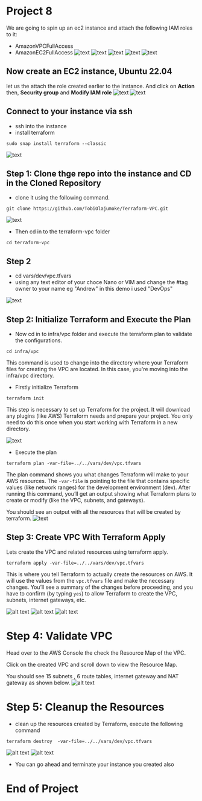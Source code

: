 # Project 8
We are going to spin up an ec2 instance and attach the following IAM roles to it:

- AmazonVPCFullAccess
- AmazonEC2FullAccess
 ![text](<p8.png>)
 ![text](<p8_1.png>)
 ![text](<p8_2.png>)
 ![text](<p8_3.png>)
 ![text](<p8_4.png>)

## Now create an EC2 instance, Ubuntu 22.04
let us the attach the role created earlier to the instance. And click on **Action** then, **Security group** and **Modify IAM role**
![text](<p8_5.png>)
![text](<p8_6.png>)

##  Connect to your instance via ssh 

- ssh into the instance
- install terraform
```
sudo snap install terraform --classic

```
![text](<p8_7.png>)

## Step 1:  Clone thge repo into the instance and CD in the Cloned Repository
- clone it using the following command.
```
git clone https://github.com/TobiOlajumoke/Terraform-VPC.git
```
![text](<p8_8.png>)

- Then cd in to the terraform-vpc folder
```
cd terraform-vpc
```

## Step 2
- cd vars/dev/vpc.tfvars 
- using any text editor of your choce Nano or VIM and change the #tag owner to your name eg "Andrew" in this demo i used "DevOps"

![text](<p8_9.png>)

## Step 2: Initialize Terraform and Execute the Plan



- Now cd in to infra/vpc folder and execute the terraform plan to validate the configurations.


```
cd infra/vpc
```
This command is used to change into the directory where your Terraform files for creating the VPC are located. In this case, you're moving into the infra/vpc directory.

- Firstly initialize Terraform

```
terraform init
```
This step is necessary to set up Terraform for the project.
It will download any plugins (like AWS) Terraform needs and prepare your project.
You only need to do this once when you start working with Terraform in a new directory.

![text](<p8_10.png>)

- Execute the plan

```
terraform plan -var-file=../../vars/dev/vpc.tfvars
```
The plan command shows you what changes Terraform will make to your AWS resources.
The `-var-file` is pointing to the file that contains specific values (like network ranges) for the development environment (dev).
After running this command, you’ll get an output showing what Terraform plans to create or modify (like the VPC, subnets, and gateways).

You should see an output with all the resources that will be created by terraform.
![text](<p8_11.png>)

## Step 3: Create VPC With Terraform Apply

Lets create the VPC and related resources using terraform apply.

```
terraform apply -var-file=../../vars/dev/vpc.tfvars
```
This is where you tell Terraform to actually create the resources on AWS.
It will use the values from the `vpc.tfvars` file and make the necessary changes.
You’ll see a summary of the changes before proceeding, and you have to confirm (by typing `yes`) to allow Terraform to create the VPC, subnets, internet gateways, etc.

![alt text](<p8_12.png>)
![alt text](<p8_13.png>)
![alt text](<p8_14.png>)

# Step 4: Validate VPC
Head over to the AWS Console the check the Resource Map of the VPC.

Click on the created VPC and scroll down to view the Resource Map.

You should see 15 subnets , 6 route tables, internet gateway and NAT gateway as shown below.
![alt text](<p8_15.png>)

# Step 5: Cleanup the Resources

- clean up the resources created by Terraform, execute the following command
```
terraform destroy  -var-file=../../vars/dev/vpc.tfvars
```
![alt text](<p8_16_1.png>)
![alt text](<p8_16.png>)

- You can go ahead and terminate your instance you created also

# End of Project